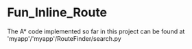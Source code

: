 # Fun_Inline_Route

The A* code implemented so far in this project can be found at 'myapp'/'myapp'/RouteFinder/search.py
